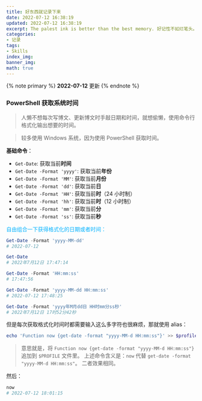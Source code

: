 ```yaml
---
title: 好东西就记录下来
date: 2022-07-12 16:38:19
updated: 2022-07-12 16:38:19
excerpt: The palest ink is better than the best memory. 好记性不如烂笔头。记不住那就记录下来。
categories: 
- 记录
tags:
- Skills
index_img:
banner_img:
math: true
---
```


{% note primary %}
**2022-07-12** 更新
{% endnote %}
### PowerShell 获取系统时间

> 人懒不想每次写博文、更新博文时手敲日期和时间，就想偷懒，使用命令行格式化输出想要的时间。

> 较多使用 Windows 系统，因为使用 PowerShell 获取时间。

**基础命令**：
+ `Get-Date`: 获取当前**时间**
+ `Get-Date -Format 'yyyy'`: 获取当前**年份**
+ `Get-Date -Format 'MM'`: 获取当前**月份**
+ `Get-Date -Format 'dd'`: 获取当前**日**
+ `Get-Date -Format 'HH'`: 获取当前**时**（24 小时制）
+ `Get-Date -Format 'hh'`: 获取当前**时**（12 小时制）
+ `Get-Date -Format 'mm'`: 获取当前**分**
+ `Get-Date -Format 'ss'`: 获取当前**秒**

<span style="color: #02b2ff; ">自由组合一下获得格式化的日期或者时间：</span>

```powershell
Get-Date -Format 'yyyy-MM-dd'
# 2022-07-12

Get-Date
# 2022年7月12日 17:47:14

Get-Date -Format 'HH:mm:ss'
# 17:47:56

Get-Date -Format 'yyyy-MM-dd HH:mm:ss'
# 2022-07-12 17:48:25

Get-Date -Format 'yyyy年M月dd日 HH时mm分ss秒'
# 2022年7月12日 17时52分42秒
```
但是每次获取格式化时间时都需要输入这么多字符也很麻烦，那就使用 alias：
```powershell
echo 'Function now {get-date -format "yyyy-MM-d HH:mm:ss"}' >> $profile
```
> 意思就是，将 `Function now {get-date -format "yyyy-MM-d HH:mm:ss"}` 追加到 `$PROFILE` 文件里。
> 上述命令含义是：`now` 代替 `get-date -format "yyyy-MM-d HH:mm:ss"`。
> 二者效果相同。

然后： 
```powershell
now
# 2022-07-12 18:01:15
```